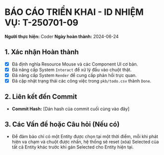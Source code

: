 # BÁO CÁO TRIỂN KHAI - ID NHIỆM VỤ: T-250701-09

**Người thực hiện:** Coder
**Ngày hoàn thành:** 2024-06-24

## 1. Xác nhận Hoàn thành
- [x] Đã định nghĩa Resource Mouse và các Component UI cơ bản.
- [x] Đã nâng cấp System `Interact` để xử lý đầu vào chuột thật.
- [x] Đã nâng cấp System `Render` để cung cấp phản hồi trực quan.
- [x] Đã cập nhật trạng thái các công việc trong `pkb/todo.csv` thành `Done`.

## 2. Liên kết đến Commit
- **Commit Hash:** [Dán hash của commit cuối cùng vào đây]

## 3. Các Vấn đề hoặc Câu hỏi (Nếu có)
- Để đảm bảo chỉ có một Entity được chọn tại một thời điểm, mỗi khi phát hiện va chạm và chuột được nhấn, hệ thống sẽ reset (xóa) Selected của tất cả Entity khác trước khi gán Selected cho Entity hiện tại. 